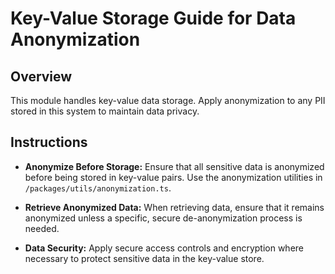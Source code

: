 # Key-Value Storage Guide for Data Anonymization

## Overview
This module handles key-value data storage. Apply anonymization to any PII stored in this system to maintain data privacy.

## Instructions
- **Anonymize Before Storage:** Ensure that all sensitive data is anonymized before being stored in key-value pairs. Use the anonymization utilities in `/packages/utils/anonymization.ts`.

- **Retrieve Anonymized Data:** When retrieving data, ensure that it remains anonymized unless a specific, secure de-anonymization process is needed.

- **Data Security:** Apply secure access controls and encryption where necessary to protect sensitive data in the key-value store.